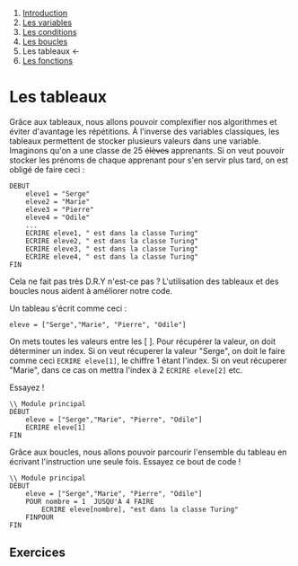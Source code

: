 1. [Introduction](../README.md)
1. [Les variables](./variables.md)
1. [Les conditions](./conditions.md)
1. [Les boucles](./whileAndFor.md)  
1. Les tableaux  ←
1. [Les fonctions](./function.md)


# Les tableaux

Grâce aux tableaux, nous allons pouvoir complexifier nos algorithmes et éviter d'avantage les répétitions. À l'inverse des variables classiques, les tableaux permettent de stocker plusieurs valeurs dans une variable. Imaginons qu'on a une classe de 25 ~~élèves~~ apprenants. Si on veut pouvoir stocker les prénoms de chaque apprenant pour s'en servir plus tard, on est obligé de faire ceci : 

````
DEBUT
    eleve1 = "Serge"
    eleve2 = "Marie"
    eleve3 = "Pierre"
    eleve4 = "Odile"
    ...
    ECRIRE eleve1, " est dans la classe Turing"
    ECRIRE eleve2, " est dans la classe Turing"
    ECRIRE eleve3, " est dans la classe Turing"
    ECRIRE eleve4, " est dans la classe Turing"
FIN
````
Cela ne fait pas très D.R.Y n'est-ce pas ? L'utilisation des tableaux et des boucles nous aident à améliorer notre code. 

Un tableau s'écrit comme ceci :
````
eleve = ["Serge","Marie", "Pierre", "Odile"]
````
On mets toutes les valeurs entre les [ ]. Pour récupérer la valeur, on doit déterminer un index. Si on veut récuperer la valeur "Serge", on doit le faire comme ceci ``ECRIRE eleve[1]``, le chiffre 1 étant l'index. Si on veut récuperer "Marie", dans ce cas on mettra l'index à 2 ``ECRIRE eleve[2]`` etc.

Essayez !
````
\\ Module principal
DÉBUT
    eleve = ["Serge","Marie", "Pierre", "Odile"]         
    ECRIRE eleve[1]  
FIN         
````

Grâce aux boucles, nous allons pouvoir parcourir l'ensemble du tableau en écrivant l'instruction une seule fois. Essayez ce bout de code !

````
\\ Module principal
DÉBUT
    eleve = ["Serge","Marie", "Pierre", "Odile"]
    POUR nombre = 1  JUSQU'À 4 FAIRE      
        ECRIRE eleve[nombre], "est dans la classe Turing"
    FINPOUR 
FIN  
````

## Exercices 



